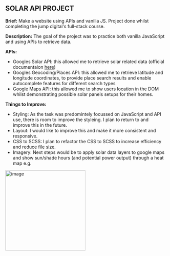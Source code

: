 **SOLAR API PROJECT**
-----------------------------------------------
**Brief:** 
Make a website using APIs and vanilla JS. Project done whilst completing the jump digital's full-stack course.

**Description:** 
The goal of the project was to practice both vanilla JavaScript and using APIs to retrieve data.

**APIs:** 
- Googles Solar API: this allowed me to retrieve solar related data (official documentaion [here](https://developers.google.com/maps/documentation/solar)) 
- Googles Geocoding/Places API: this allowed me to retrieve latitude and longitude coordinates, to provide place search results and enable autocomplete features for different search types
- Google Maps API: this allowed me to show users location in the DOM whilst demonstrating possible solar panels setups for their homes.

**Things to Improve:** 
- Styling: As the task was predomintely focussed on JavaScript and API use, there is room to improve the styleing. I plan to return to and improve this in the future.
- Layout: I would like to improve this and make it more consistent and responsive.
- CSS to SCSS: I plan to refactor the CSS to SCSS to increase efficiency and reduce file size.
- Imagery: Next steps would be to apply solar data layers to google maps and show sun/shade hours (and potential power output) through a heat map e.g. 

<img width="250" alt="image" src="https://github.com/ewanstott/SUNNI_solar_api_project_3.0/assets/56144409/f78da944-326e-4bb3-9d6e-2b7b47989a90">
